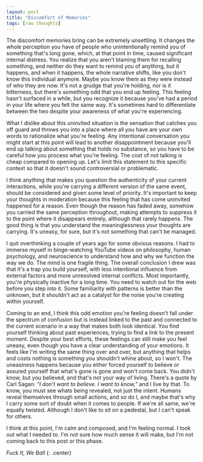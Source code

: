 ```yaml
---
layout: post
title: "Discomfort of Memories"
tags: [raw thoughts]
---
```


The discomfort memories bring can be extremely unsettling. It changes the whole perception you have of people who unintentionally remind you of something that's long gone, which, at that point in time, caused significant internal distress. You realize that you aren't blaming them for recalling something, and neither do they want to remind you of anything, but it happens, and when it happens, the whole narrative shifts, like you don't know this individual anymore. Maybe you know them as they were instead of who they are now. It's not a grudge that you're holding, nor is it bitterness, but there's something odd that you end up feeling. This feeling hasn't surfaced in a while, but you recognize it because you've had a period in your life where you felt the same way. It's sometimes hard to differentiate between the two despite your awareness of what you're experiencing.

What I dislike about this uninvited situation is the sensation that catches you off guard and throws you into a place where all you have are your own words to rationalize what you're feeling. Any intentional conversation you might start at this point will lead to another disappointment because you'll end up talking about something that holds no substance, so you have to be careful how you process what you're feeling. The cost of not talking is cheap compared to opening up. Let's limit this statement to this specific context so that it doesn't sound controversial or problematic.

I think anything that makes you question the authenticity of your current interactions, while you're carrying a different version of the same event, should be considered and given some level of priority. It's important to keep your thoughts in moderation because this feeling that has come uninvited happened for a reason. Even though the reason has faded away, somehow you carried the same perception throughout, making attempts to suppress it to the point where it disappears entirely, although that rarely happens. The good thing is that you understand the meaninglessness your thoughts are carrying. It's uneasy, for sure, but it's not something that can't be managed.

I quit overthinking a couple of years ago for some obvious reasons. I had to immerse myself in binge-watching YouTube videos on philosophy, human psychology, and neuroscience to understand how and why we function the way we do. The mind is one fragile thing. The overall conclusion I drew was that it's a trap you build yourself, with less intentional influence from external factors and more unresolved internal conflicts. Most importantly, you're physically inactive for a long time. You need to watch out for the web before you step into it. Some familiarity with patterns is better than the unknown, but it shouldn't act as a catalyst for the noise you're creating within yourself.

Coming to an end, I think this odd emotion you're feeling doesn't fall under the spectrum of confusion but is instead linked to the past and connected to the current scenario in a way that makes both look identical. You find yourself thinking about past experiences, trying to find a link to the present moment. Despite your best efforts, these feelings can still make you feel uneasy, even though you have a clear understanding of your emotions. It feels like I'm writing the same thing over and over, but anything that helps and costs nothing is something you shouldn't whine about, so I won't. The uneasiness happens because you either forced yourself to believe or assured yourself that what's gone is gone and won't come back. You didn't know, but you believed, and that's not your way of living. There's a quote by Carl Sagan: *“I don’t want to believe. I want to know,”* and I live by that. To know, you must see whats being revealed, not just the intent. Humans reveal themselves through small actions, and so do I, and maybe that's why I carry some sort of doubt when it comes to people. If we're all same, we're equally twisted. Although I don't like to sit on a pedestal, but I can't speak for others.

I think at this point, I'm calm and composed, and I'm feeling normal. I took out what I needed to. I'm not sure how much sense it will make, but I'm not coming back to this post or this phase.

*Fuck It, We Ball*
{: .center}
